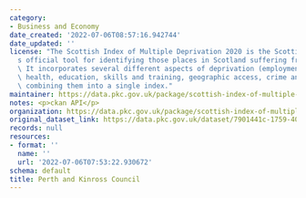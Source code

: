 ```yaml
---
category:
- Business and Economy
date_created: '2022-07-06T08:57:16.942744'
date_updated: ''
license: "The Scottish Index of Multiple Deprivation 2020 is the Scottish Government\u2019\
  s official tool for identifying those places in Scotland suffering from deprivation.\
  \ It incorporates several different aspects of deprivation (employment, income,\
  \ health, education, skills and training, geographic access, crime and housing),\
  \ combining them into a single index."
maintainer: https://data.pkc.gov.uk/package/scottish-index-of-multiple-deprivation-simd-2020
notes: <p>ckan API</p>
organization: https://data.pkc.gov.uk/package/scottish-index-of-multiple-deprivation-simd-2020
original_dataset_link: https://data.pkc.gov.uk/dataset/7901441c-1759-40e0-b067-d66f76daaad2/resource/cb9f7eb8-b4e0-4f2e-8db0-171697fbbcc3/download/simd_2020v2_perthandkinrossextractdeciles.csv
records: null
resources:
- format: ''
  name: ''
  url: '2022-07-06T07:53:22.930672'
schema: default
title: Perth and Kinross Council
---
```

